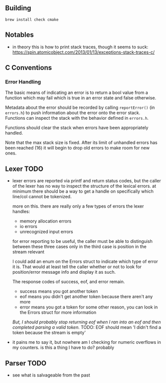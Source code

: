 ## Building

```
brew install check cmake
```

## Notables
- in theory this is how to print stack traces, though it seems to suck: https://spin.atomicobject.com/2013/01/13/exceptions-stack-traces-c/

## C Conventions

### Error Handling

The basic means of indicating an error is to return a bool value from a 
function which may fail which is true in an error state and false otherwise.

Metadata about the error should be recorded by calling `reportError()` (in 
`errors.h`) to push information about the error onto the error stack. 
Functions can inspect the stack with the behavior defined in `errors.h`. 

Functions should clear the stack when errors have been appropriately handled.

Note that the max stack size is fixed. After its limit of unhandled errors has
been reached (16) it will begin to drop old errors to make room for new ones.

## Lexer TODO
* lexer errors are reported via printf and return status codes, but the caller 
  of the lexer has no way to inspect the structure of the lexical errors. at 
  minimum there should be a way to get a handle on specifically which line/col
  cannot be tokenized.
  
  more on this. there are really only a few types of errors the lexer handles:
  - memory allocation errors
  - io errors
  - unrecognized input errors
  
  for error reporting to be useful, the caller must be able to distinguish between these three cases
  only in the third case is position in the stream relevant
  
  I could add an enum on the Errors struct to indicate which type of error it is. That would at least
  tell the caller whether or not to look for position/error message info and display it as such.
  
  The response codes of success, eof, and error remain. 
  - success means you got another token
  - eof means you didn't get another token because there aren't any more
  - error means you got a token for some other reason, you can look in the Errors struct for more information
  
  *But, I should probably stop returning eof when I ran into an eof and then completed parsing a valid token.*
  TODO: EOF should mean 'I didn't find a token because the stream is empty'
  
* it pains me to say it, but nowhere am I checking for numeric overflows in 
  my counters. is this a thing I have to do? probably

## Parser TODO
* see what is salvageable from the past
